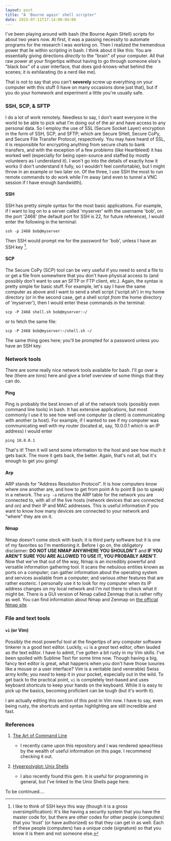 ```yaml
---
layout: post
title: "A 'Bourne again' shell scripter"
date: 2015-07-11T17:14:00-04:00
---
```


I've been playing around with bash (the Bourne Again SHell) scripts for about two years now. At first, it was a passing necessity to automate programs for the research I was working on. Then I realized the tremendous power that lie within scripting in bash. I think about it like this: You are essentially giving directions *directly* to the "brain" of your computer. All that raw power at your fingertips without having to go through someone else's "black box" of a user interface, that does god-knows-what behind the scenes; it is exhilarating (to a nerd like me). 

That is not to say that you can't **severely** screw up everything on your computer with this stuff (I have on many occasions done just that), but if you do your homework and experiment a little you're usually safe. 

### SSH, SCP, & SFTP

I do a lot of work remotely. Needless to say, I don't want everyone in the world to be able to pick what I'm doing out of the air and have access to any personal data. So I employ the use of SSL (Secure Socket Layer) encryption in the form of SSH, SCP, and SFTP; which are Secure SHell, Secure CoPy, and Secure File Transfer Protocol, respectively. You may have heard of SSL, it is responsible for encrypting anything from secure chats to bank transfers, and with the exception of a few problems (like Heartbleed) it has worked well (especially for being open-source and staffed by mostly volunteers as I understand it). I won't go into the details of exactly how it works (I don't understand it fully, so I wouldn't feel comfortable), but I might throw in an example or two later on. Of the three, I use SSH the most to run remote commands to do work while I'm away (and even to tunnel a VNC session if I have enough bandwidth). 

#### SSH

SSH has pretty simple syntax for the most basic applications. For example, if I want to log on to a server called 'myserver' with the username 'bob', on the port '2468' (the default port for SSH is 22, for future reference), I would enter the following in the terminal:
    
    ssh -p 2468 bob@myserver

Then SSH would prompt me for the password for 'bob', unless I have an SSH key [^keys].

#### SCP

The Secure CoPy (SCP) tool can be very useful if you need to send a file to or get a file from somewhere that you don't have physical access to (and possibly don't want to use an SFTP or FTP client, etc.). Again, the syntax is pretty simple for basic stuff. For example, let's say I have the same computer as above and I want to send a shell script ('script.sh') in my home directory (or in the second case, get a shell script *from* the home directory of 'myserver'), then I would enter these commands in the terminal:

    scp -P 2468 shell.sh bob@myserver:~/

or to fetch the same file:

    scp -P 2468 bob@myserver:~/shell.sh ~/

The same thing goes here; you'll be prompted for a password unless you have an SSH key.

### Network tools

There are some really nice network tools available for bash. I'll go over a few (there are *tons*) here and give a brief overview of some things that they can do. 

#### Ping

Ping is probably the best known of all of the network tools (possibly even command line tools) in bash. It has extensive applications, but most commonly I use it to see how well one computer (a client) is communicating with another (a host). For example, if I wanted to see if my computer was communicating well with my router (located at, say, 10.0.0.1 which is an IP address) I would enter

    ping 10.0.0.1

That's it! Then it will send some information to the host and see how much it gets back. The more it gets back, the better. Again, that's not all, but it's enough to get you going!

#### Arp

ARP stands for "Address Resolution Protocol". It is how computers know where one another are, and how to get from point A to point B (so to speak) in a network. The `arp -a` returns the ARP table for the network you are connected to, with all of the live hosts (network devices that are connected and on) and their IP and MAC addresses. This is useful information if you want to know how many devices are connected to your network and "where" they are on it. 

#### Nmap 

Nmap doesn't come stock with bash; it is third party software but it is one of my favorites so I'm mentioning it. Before I go on, the obligatory disclaimer: **DO NOT USE NMAP ANYWHERE YOU SHOULDN'T** and **IF YOU AREN'T SURE YOU ARE ALLOWED TO USE IT, YOU PROBABLY AREN'T**. Now that we've that out of the way, Nmap is an incredibly powerful and versatile information gathering tool. It scans the nebulous entities known as ports on a computer; can gather information about the operating system and services available from a computer; and various other features that are rather esoteric. I personally use it to look for my computer when its IP address changes on my local network and I'm not there to check what it might be. There is a GUI version of Nmap called Zenmap that is rather nifty as well. You can find information about Nmap and Zenmap on [the official Nmap site](https://nmap.org).

### File and text tools

#### `vi` (or Vim)

Possibly the most powerful tool at the fingertips of any computer software tinkerer is a good text editor. Luckily, `vi` is a *great* text editor, often lauded as *the* text editor. I have to admit, I've gotten a bit rusty in my Vim skills. I've been spoiled with Sublime Text for some time now. Though having a big, fancy text editor is great, what happens when you don't have those luxuries like a mouse or a user interface? Vim is a veritable (and venerable) Swiss army knife; you *need* to keep it in your pocket, especially out in the wild. To get back to the practical point, `vi` is completely text-based and uses keyboard shortcuts to keep your hands on the keyboard. While it is easy to pick up the basics, becoming proficient can be tough (but it's worth it).

I am actually editing this section of this post in Vim now. I have to say, even being rusty, the shortcuts and syntax highlighting are still incredible and fast.

### References

1. [The Art of Command Line](https://github.com/jlevy/the-art-of-command-line)
    - I recently came upon this repository and I was rendered speachless by the wealth of useful information on this page. I recommend checking it out.

2. [Hyperpolyglot: Unix Shells](http://hyperpolyglot.org/unix-shells)
    - I also recently found this gem. It is useful for programming in general, but I've linked to the Unix Shells page here. 

To be continued....

[^keys]: I like to think of SSH keys this way (though it is a gross oversimplification): It's like having a security system that you have the master code for, but there are other codes for other people (computers) that you 'trust' (or have authorized) so that they can get in as well. Each of these people (computers) has a unique code (signature) so that you know it is them and not someone else.
